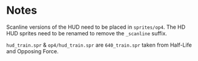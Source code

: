 # Notes

Scanline versions of the HUD need to be placed in `sprites/op4`. The HD HUD sprites need to be renamed to remove the `_scanline` suffix.

`hud_train.spr` & `op4/hud_train.spr` are `640_train.spr` taken from Half-Life and Opposing Force.
